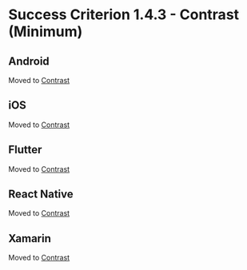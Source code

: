 # Success Criterion 1.4.3 - Contrast (Minimum)

## Android

Moved to [Contrast](../contrast.md)

## iOS

Moved to [Contrast](../contrast.md)

## Flutter

Moved to [Contrast](../contrast.md)

## React Native

Moved to [Contrast](../contrast.md)

## Xamarin

Moved to [Contrast](../contrast.md)
